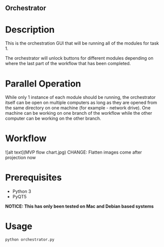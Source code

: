 Orchestrator
---
# Description
This is the orchestration GUI that will be running all of the modules for task 1. 

The orchestrator will unlock buttons for different modules depending on where the last part of the workflow that has been completed.

# Parallel Operation
While only 1 instance of each module should be running, the orchestrator itself can be open on multiple computers as long as they are opened from the same directory on one machine (for example - network drive). One machine can be working on one branch of the workflow while the other computer can be working on the other branch.

# Workflow
![alt text](MVP flow chart.jpg)
CHANGE: Flatten images come after projection now

# Prerequisites
- Python 3
- PyQT5

**NOTICE: This has only been tested on Mac and Debian based systems**

# Usage
`python orchestrator.py`
